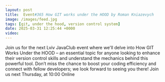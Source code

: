 ```yaml
---
layout: post
title:  Event#365 How GIT works under the HOOD by Roman Kniazevych
image: /images/feed.jpg
tags: [git, under the hood, version control system]
date: 2025-03-31 12:25:44 +0000
video: 
---
```


Join us for the next Lviv JavaClub event where we'll delve into How GIT Works Under the HOOD – an essential topic for anyone looking to enhance their version control skills and understand the mechanics behind this powerful tool. Don’t miss the chance to boost your coding efficiency and connect with fellow developers; we look forward to seeing you there!
Join us next Thursday, at 10:00 Online
